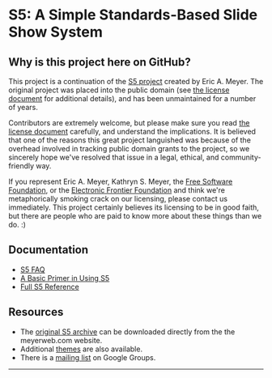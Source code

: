 # S5: A Simple Standards-Based Slide Show System #

## Why is this project here on GitHub?

This project is a continuation of the [S5 project][s5] created by Eric
A. Meyer. The original project was placed into the public domain (see
[the license document][license] for additional details), and has been
unmaintained for a number of years.

Contributors are extremely welcome, but please make sure you read [the
license document][license] carefully, and understand the implications.
It is believed that one of the reasons this great project languished was
because of the overhead involved in tracking public domain grants to the
project, so we sincerely hope we've resolved that issue in a legal,
ethical, and community-friendly way.

If you represent Eric A. Meyer, Kathryn S. Meyer, the [Free Software
Foundation][fsf], or the [Electronic Frontier Foundation][eff] and think
we're metaphorically smoking crack on our licensing, please contact us
immediately. This project certainly believes its licensing to be in good
faith, but there are people who are paid to know more about these things
than we do. :)

## Documentation

- [S5 FAQ][s5faq]
- [A Basic Primer in Using S5][primer]
- [Full S5 Reference][reference]

## Resources

- The [original S5 archive][v1.1] can be downloaded directly from the
  the meyerweb.com website.
- Additional [themes][themes] are also available.
- There is a [mailing list][list] on Google Groups.

- - - -
[s5]: http://meyerweb.com/eric/tools/s5/
[s5faq]: http://meyerweb.com/eric/tools/s5/faq.html
[primer]: http://meyerweb.com/eric/tools/s5/primer.html
[reference]: http://meyerweb.com/eric/tools/s5/structure-ref.html
[license]: LICENSE.md
[v1.1]: http://meyerweb.com/eric/tools/s5/v/1.1/s5-11.zip
[themes]: http://meyerweb.com/eric/tools/s5/themes/
[list]: http://groups.google.com/group/s5project
[eff]: http://www.eff.org/
[fsf]: http://www.fsf.org/
